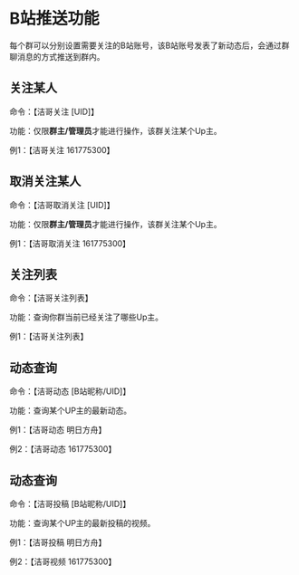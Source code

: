 # B站推送功能

每个群可以分别设置需要关注的B站账号，该B站账号发表了新动态后，会通过群聊消息的方式推送到群内。

## 关注某人

命令：【洁哥关注 [UID]】

功能：仅限**群主/管理员**才能进行操作，该群关注某个Up主。

例1：【洁哥关注 161775300】

## 取消关注某人

命令：【洁哥取消关注 [UID]】

功能：仅限**群主/管理员**才能进行操作，该群关注某个Up主。

例1：【洁哥取消关注 161775300】

## 关注列表

命令：【洁哥关注列表】

功能：查询你群当前已经关注了哪些Up主。

例1：【洁哥关注列表】

## 动态查询

命令：【洁哥动态 [B站昵称/UID]】

功能：查询某个UP主的最新动态。

例1：【洁哥动态 明日方舟】

例2：【洁哥动态 161775300】

## 动态查询

命令：【洁哥投稿 [B站昵称/UID]】

功能：查询某个UP主的最新投稿的视频。

例1：【洁哥投稿 明日方舟】

例2：【洁哥视频 161775300】